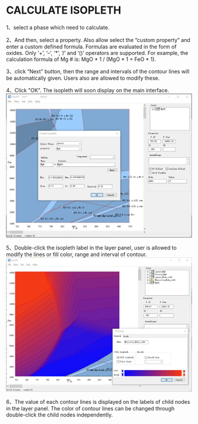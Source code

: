 # CALCULATE ISOPLETH

1、select a phase which need to calculate.

2、And then, select a property. Also allow select the “custom property” and enter a custom defined formula. Formulas are evaluated in the form of oxides. Only ‘+’, ‘–’, ‘*’, ‘/’ and ‘()’ operators are supported. For example, the calculation formula of Mg # is: MgO * 1 / (MgO * 1 + FeO * 1).

3、click “Next” button, then the range and intervals of the contour lines will be automatically given. Users also are allowed to modify these.

4、Click "OK". The isopleth will soon display on the main interface.
![](/img/Help/Calc%20isopleth.jpg)

5、Double-click the isopleth label in the layer panel, user is allowed to modify the lines or fill color, range and interval of contour.
![](/img/Help/Modify%20Isopleth.jpg)

6、The value of each contour lines is displayed on the labels of child nodes in the layer panel. The color of contour lines can be changed through double-click the child nodes independently.